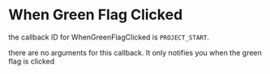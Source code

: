 # When Green Flag Clicked

the callback ID for WhenGreenFlagClicked is `PROJECT_START`. 

there are no arguments for this callback. It only notifies you when the green flag is clicked
